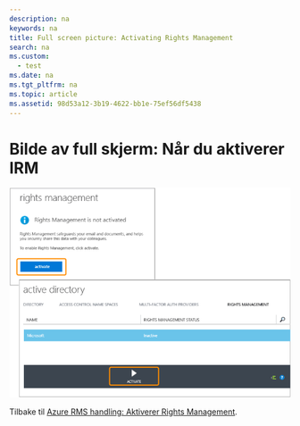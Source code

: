 ```yaml
---
description: na
keywords: na
title: Full screen picture: Activating Rights Management
search: na
ms.custom: 
  - test
ms.date: na
ms.tgt_pltfrm: na
ms.topic: article
ms.assetid: 98d53a12-3b19-4622-bb1e-75ef56df5438
---
```

# Bilde av full skjerm: N&#229;r du aktiverer IRM
![](../Image/AzRMS_StoryboardActivate.png)

Tilbake til [Azure RMS handling: Aktiverer Rights Management](http://technet.microsoft.com/library/jj585026.aspx).

